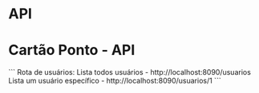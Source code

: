 # API
<h1>Cartão Ponto - API</h1>
```
Rota de usuários:
Lista todos usuários - http://localhost:8090/usuarios
Lista um usuário específico - http://localhost:8090/usuarios/1
```